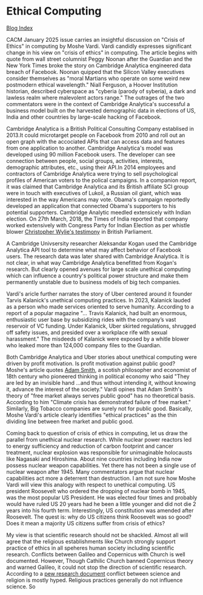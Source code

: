 # Ethical Computing

[Blog Index](../index.md)

CACM January 2025 issue carries an insightful discussion on "Crisis of Ethics" in computing by Moshe Vardi. Vardi candidly expresses significant
change in his view on "crisis of ethics" in computing. The article begins with quote from wall street columnist Peggy Noonan
after the Guardian and the New York Times broke the story on Cambridge Analytica engineered data breach of Facebook. Noonan quipped that the
Silicon Valley executives consider themselves as "moral Martians who operate on some weird new postmodern ethical wavelength."  Niall Ferguson,
a Hoover Institution historian, described cyberspace as "cyberia (parody of syberia), a dark and lawless realm where malevolent actors range." 
The outrages of the two commentators were in the context of Cambridge Analytica's successful a business model built on the harvested demographic
data in elections of US, India and other countries by large-scale hacking of Facebook.

Cambridge Analytica is a British Political Consulting Company establised in 2013.It could microtarget people on Facebook from 2010 and roll out an
open graph with the accociated APIs that can access data and features from one application to another. Cambridge Analytica's model was developed using
90 million Facebook users. The developer can see connection between people, social groups, activities, interests, demographic attributes, etc., using their 
API.In 2014 employees and contractors of Cambridge Analytica were trying to sell psychological profiles of American voters to the polical campaigns.
In a companion report, it was claimed that Cambridge Analytica and its British affiliate SCI group were in touch with executives of Lukoil,
a Russian oil giant, which was interested in the way Americans may vote. Obama's campaign reportedly developed an application that connected 
Obama's supporters to his potential supporters. Cambridge Analytic meedled extensicely with Indian election. On 27th March, 2018, the Times of India 
reported that company worked extensively with Congress Party for Indian Election as per whistle blower 
[Christopher Wylie's testimony](https://timesofindia.indiatimes.com/india/whistleblower-names-congress-as-client-of-cambridge-analytica/articleshow/63491689.cmsin) 
in British Parliament. 

A Cambridge Univsersity researcher Aleksandar Kogan used the Cambridge Analytica API tool to determine what may affect behavior of Facebook users. 
The research data was later shared with Cambridge Analytica. It is not clear, in what way Cambridge Analytica benefitted from Kogan's research. But 
clearly opened avenues for large scale unethical computing which can influence a country's political power structure and make them permanently 
unstable due to business models of big tech companies.

Vardi's aricle further narrates the story of Uber centered around it founder Tarvis Kalanick's unethical computing practices.  In 2023, Kalanick lauded
as a person who made services oriented to serve humanity.  According to a report of a popular magazine "... Travis Kalanick, had built
an enormous, enthusiastic user base by subsidizing rides with the company’s vast reservoir of VC funding. Under Kalanick, Uber skirted regulations, 
shrugged off safety issues, and presided over a workplace rife with sexual harassment."  The misdeeds of Kalanick were exposed by a whitle blower
who leaked more than 124,000 company files to the Guardian. 

Both Cambridge Analytica and Uber stories about unethical computing were driven by profit motivation. Is profit motivation against public good? 
Moshe's article quotes [Adam Smith](https://en.wikipedia.org/wiki/Adam_Smith), a scotish philosopher and economist of 18th century who pioneered thinking 
in political economy who said "They are led by an invisible hand ...and thus without intending it, without knowing it, advance the interest of the society."
Vardi opines that Adam Smith's theory of "free market always serves public good" has no theoretical basis. According to him "Climate crisis has demonstrated 
failure of free market." Similarly, Big Tobacco companies are surely not for public good. Basically, Moshe Vardi's article clearly identifies "ethical
practices" as the thin dividing line between free market and public good. 

Coming back to question of crisis of ethics in computing, let us draw the parallel from unethical nuclear research. While nuclear power reactors led to 
energy sufficiency and reduction of carbon footprint and cancer treatment, nuclear explosion was responsible for unimaginable holocausts like Nagasaki and
Hiroshima. About nine countries including India now possess nuclear weapon capabilities. Yet there has not been a single use of nuclear weapon after 1945. 
Many commentators argue that nuclear capabilities act more a deterrent than destruction. I am not sure how Moshe Vardi will view this analogy with
respect to unethical computing.  US president Roosevelt who ordered the dropping of nuclear bomb in 1945, was the most popular US President. He was elected 
four times and probably would have ruled US 20 years had he been a little younger and did not die 2 years into his fourth term. Interestingly, US 
constitution was amended after Roosevelt.  The quest is: why do US citizens think Roosevelt was so good? Does it mean a majority US citizens suffer from
crisis of ethics? 

My view is that scientific research should not be shackled. Almost all will agree that the religious establishments like Church strongly support practice 
of ethics in all speheres human society including scientific research. Conflicts between Galileo and Copernicus with Church is well documented. However,
Though Cathilic Church banned Copernicus theory and warned Galileo, it could not stop the direction of scientific research. 
According to a [pew research document](https://www.pewresearch.org/science/2020/08/26/on-the-intersection-of-science-and-religion/) conflict between
science and religion is mostly hyped. Religious practices generally do not influence science. So 

